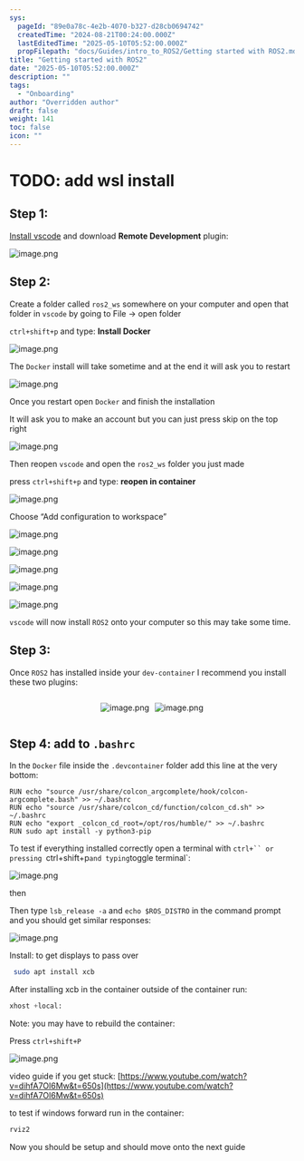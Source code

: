 ```yaml
---
sys:
  pageId: "89e0a78c-4e2b-4070-b327-d28cb0694742"
  createdTime: "2024-08-21T00:24:00.000Z"
  lastEditedTime: "2025-05-10T05:52:00.000Z"
  propFilepath: "docs/Guides/intro_to_ROS2/Getting started with ROS2.md"
title: "Getting started with ROS2"
date: "2025-05-10T05:52:00.000Z"
description: ""
tags:
  - "Onboarding"
author: "Overridden author"
draft: false
weight: 141
toc: false
icon: ""
---
```


# TODO: add wsl install

## Step 1:

[Install vscode](https://code.visualstudio.com/download) and download **Remote Development** plugin:

![image.png](https://prod-files-secure.s3.us-west-2.amazonaws.com/d518164a-d88e-44d1-a4ee-3adb3bd8bce0/efb52993-1881-4a40-b95e-6f020334f022/image.png?X-Amz-Algorithm=AWS4-HMAC-SHA256&X-Amz-Content-Sha256=UNSIGNED-PAYLOAD&X-Amz-Credential=ASIAZI2LB466VACS5EWX%2F20250719%2Fus-west-2%2Fs3%2Faws4_request&X-Amz-Date=20250719T090921Z&X-Amz-Expires=3600&X-Amz-Security-Token=IQoJb3JpZ2luX2VjEIX%2F%2F%2F%2F%2F%2F%2F%2F%2F%2FwEaCXVzLXdlc3QtMiJHMEUCIQDG1sk5%2FSk4oW%2F8vxon0JoNszYHg3CEhbTWU%2BIRxffTlQIgM3ijRbz1wVpKKa%2BUb52NGff3OHWU%2Bq%2FgTUmvppSmh%2BYqiAQInv%2F%2F%2F%2F%2F%2F%2F%2F%2F%2FARAAGgw2Mzc0MjMxODM4MDUiDJJLahaCtjQ2EM%2BnZSrcA%2BmDtQCOnVA1ngauSF5oWcKKAGMXwJ4VxXVwyVSdH%2Fr6elYZoYkaDCMibM2aHCBWqvJkPO8RvZhRTdb1xhMxu2vFC0orKRtfdvKzAk4wJoazi8lMb2%2BIWcukYPFbgwLtafzYC1g%2FrR%2F7oOLnnrRuUMYtroxp5XUWFcIFnwdeY6orq7oVB3j3pUq4iiKDRhcwHzGSRwEHtqW4TkJgNh%2FMUTCkPlMWUpTsanAtVLnt%2BzGmMho3RVNnwxYvxtPwyHI5vI1hITs9UJ053JOTzQfK2mBOJeInFQkKofgnSf%2BG8vvxF1xLxdG3HkOrDqPSR0hQV2avdfin1SnVUQw4zd2levD39Sky6wIN4mxY698FhHAFGYSrsqKbzPweEnPjFJTlZulBD4ixGvF2g3QMb5gf5sXCDOEV6juagafelG2h53m3lE1eP3CXUo%2B0fdRIOTg%2BfWOCEU16xvuYxJNUYj2ftcoVC58abZaAoFBcc%2BuUmuBdNbzcm8cZNiwpwp2kO%2BMfO75mN6kLk67w4BeLaKO0DfWnXQRpApndInYsq9jbxP49sTE6dvCxmmm4w6oCz%2FxLRuah3UdTXQUQvejqhV8mB1cj6aOTJbuqSXPBbnHS9gsGLnjypOocMt5%2FfmsJMMbF7MMGOqUBDZfPbMQQPVyZMxhv%2B9PSJcLCHd5lwjavlUXOYxpe6PYm10N%2F%2FxQwziRLzytTMi4hNYJfQGmKeub%2BeyhBhntxWSBsG93NmL2sfB0q4eThJq22W3SgNdrHEt2hhZZvsCz071G5nWZ6W00jpr5WqU3UcHo97W3H1gsaAxhS30RrSHp1z9d6BCBwOq7WR0bCB1pvPnh1YF%2FNWLMzOi%2FU0u%2F7a5%2B0Rvtr&X-Amz-Signature=0176e1a92a89c7e25823cd0a4646100b65a55a56a5219309db2fc18ba64ec394&X-Amz-SignedHeaders=host&x-amz-checksum-mode=ENABLED&x-id=GetObject)

## Step 2:

Create a folder called `ros2_ws` somewhere on your computer and open that folder in `vscode` by going to File → open folder 

`ctrl+shift+p` and type: **Install Docker**

![image.png](https://prod-files-secure.s3.us-west-2.amazonaws.com/d518164a-d88e-44d1-a4ee-3adb3bd8bce0/2269dc0e-1cd5-47ff-bceb-c04ad9b2eab0/image.png?X-Amz-Algorithm=AWS4-HMAC-SHA256&X-Amz-Content-Sha256=UNSIGNED-PAYLOAD&X-Amz-Credential=ASIAZI2LB466VACS5EWX%2F20250719%2Fus-west-2%2Fs3%2Faws4_request&X-Amz-Date=20250719T090921Z&X-Amz-Expires=3600&X-Amz-Security-Token=IQoJb3JpZ2luX2VjEIX%2F%2F%2F%2F%2F%2F%2F%2F%2F%2FwEaCXVzLXdlc3QtMiJHMEUCIQDG1sk5%2FSk4oW%2F8vxon0JoNszYHg3CEhbTWU%2BIRxffTlQIgM3ijRbz1wVpKKa%2BUb52NGff3OHWU%2Bq%2FgTUmvppSmh%2BYqiAQInv%2F%2F%2F%2F%2F%2F%2F%2F%2F%2FARAAGgw2Mzc0MjMxODM4MDUiDJJLahaCtjQ2EM%2BnZSrcA%2BmDtQCOnVA1ngauSF5oWcKKAGMXwJ4VxXVwyVSdH%2Fr6elYZoYkaDCMibM2aHCBWqvJkPO8RvZhRTdb1xhMxu2vFC0orKRtfdvKzAk4wJoazi8lMb2%2BIWcukYPFbgwLtafzYC1g%2FrR%2F7oOLnnrRuUMYtroxp5XUWFcIFnwdeY6orq7oVB3j3pUq4iiKDRhcwHzGSRwEHtqW4TkJgNh%2FMUTCkPlMWUpTsanAtVLnt%2BzGmMho3RVNnwxYvxtPwyHI5vI1hITs9UJ053JOTzQfK2mBOJeInFQkKofgnSf%2BG8vvxF1xLxdG3HkOrDqPSR0hQV2avdfin1SnVUQw4zd2levD39Sky6wIN4mxY698FhHAFGYSrsqKbzPweEnPjFJTlZulBD4ixGvF2g3QMb5gf5sXCDOEV6juagafelG2h53m3lE1eP3CXUo%2B0fdRIOTg%2BfWOCEU16xvuYxJNUYj2ftcoVC58abZaAoFBcc%2BuUmuBdNbzcm8cZNiwpwp2kO%2BMfO75mN6kLk67w4BeLaKO0DfWnXQRpApndInYsq9jbxP49sTE6dvCxmmm4w6oCz%2FxLRuah3UdTXQUQvejqhV8mB1cj6aOTJbuqSXPBbnHS9gsGLnjypOocMt5%2FfmsJMMbF7MMGOqUBDZfPbMQQPVyZMxhv%2B9PSJcLCHd5lwjavlUXOYxpe6PYm10N%2F%2FxQwziRLzytTMi4hNYJfQGmKeub%2BeyhBhntxWSBsG93NmL2sfB0q4eThJq22W3SgNdrHEt2hhZZvsCz071G5nWZ6W00jpr5WqU3UcHo97W3H1gsaAxhS30RrSHp1z9d6BCBwOq7WR0bCB1pvPnh1YF%2FNWLMzOi%2FU0u%2F7a5%2B0Rvtr&X-Amz-Signature=652dc440eb37199e6e6c82348df355e5f008853994488f94b8c13ceeeb8e0a44&X-Amz-SignedHeaders=host&x-amz-checksum-mode=ENABLED&x-id=GetObject)

The `Docker` install will take sometime and at the end it will ask you to restart

![image.png](https://prod-files-secure.s3.us-west-2.amazonaws.com/d518164a-d88e-44d1-a4ee-3adb3bd8bce0/ed233f78-be33-4b1f-b89c-9c346c0e961e/image.png?X-Amz-Algorithm=AWS4-HMAC-SHA256&X-Amz-Content-Sha256=UNSIGNED-PAYLOAD&X-Amz-Credential=ASIAZI2LB466VACS5EWX%2F20250719%2Fus-west-2%2Fs3%2Faws4_request&X-Amz-Date=20250719T090921Z&X-Amz-Expires=3600&X-Amz-Security-Token=IQoJb3JpZ2luX2VjEIX%2F%2F%2F%2F%2F%2F%2F%2F%2F%2FwEaCXVzLXdlc3QtMiJHMEUCIQDG1sk5%2FSk4oW%2F8vxon0JoNszYHg3CEhbTWU%2BIRxffTlQIgM3ijRbz1wVpKKa%2BUb52NGff3OHWU%2Bq%2FgTUmvppSmh%2BYqiAQInv%2F%2F%2F%2F%2F%2F%2F%2F%2F%2FARAAGgw2Mzc0MjMxODM4MDUiDJJLahaCtjQ2EM%2BnZSrcA%2BmDtQCOnVA1ngauSF5oWcKKAGMXwJ4VxXVwyVSdH%2Fr6elYZoYkaDCMibM2aHCBWqvJkPO8RvZhRTdb1xhMxu2vFC0orKRtfdvKzAk4wJoazi8lMb2%2BIWcukYPFbgwLtafzYC1g%2FrR%2F7oOLnnrRuUMYtroxp5XUWFcIFnwdeY6orq7oVB3j3pUq4iiKDRhcwHzGSRwEHtqW4TkJgNh%2FMUTCkPlMWUpTsanAtVLnt%2BzGmMho3RVNnwxYvxtPwyHI5vI1hITs9UJ053JOTzQfK2mBOJeInFQkKofgnSf%2BG8vvxF1xLxdG3HkOrDqPSR0hQV2avdfin1SnVUQw4zd2levD39Sky6wIN4mxY698FhHAFGYSrsqKbzPweEnPjFJTlZulBD4ixGvF2g3QMb5gf5sXCDOEV6juagafelG2h53m3lE1eP3CXUo%2B0fdRIOTg%2BfWOCEU16xvuYxJNUYj2ftcoVC58abZaAoFBcc%2BuUmuBdNbzcm8cZNiwpwp2kO%2BMfO75mN6kLk67w4BeLaKO0DfWnXQRpApndInYsq9jbxP49sTE6dvCxmmm4w6oCz%2FxLRuah3UdTXQUQvejqhV8mB1cj6aOTJbuqSXPBbnHS9gsGLnjypOocMt5%2FfmsJMMbF7MMGOqUBDZfPbMQQPVyZMxhv%2B9PSJcLCHd5lwjavlUXOYxpe6PYm10N%2F%2FxQwziRLzytTMi4hNYJfQGmKeub%2BeyhBhntxWSBsG93NmL2sfB0q4eThJq22W3SgNdrHEt2hhZZvsCz071G5nWZ6W00jpr5WqU3UcHo97W3H1gsaAxhS30RrSHp1z9d6BCBwOq7WR0bCB1pvPnh1YF%2FNWLMzOi%2FU0u%2F7a5%2B0Rvtr&X-Amz-Signature=68ed9895f4d4fe722d8251aecb3d7e62d56f2e4b35ec1bbef0ef59f04f773570&X-Amz-SignedHeaders=host&x-amz-checksum-mode=ENABLED&x-id=GetObject)

Once you restart open `Docker` and finish the installation

It will ask you to make an account but you can just press skip on the top right

![image.png](https://prod-files-secure.s3.us-west-2.amazonaws.com/d518164a-d88e-44d1-a4ee-3adb3bd8bce0/21010ad9-1659-4fd9-9f59-9932a09b2a3d/image.png?X-Amz-Algorithm=AWS4-HMAC-SHA256&X-Amz-Content-Sha256=UNSIGNED-PAYLOAD&X-Amz-Credential=ASIAZI2LB466VACS5EWX%2F20250719%2Fus-west-2%2Fs3%2Faws4_request&X-Amz-Date=20250719T090921Z&X-Amz-Expires=3600&X-Amz-Security-Token=IQoJb3JpZ2luX2VjEIX%2F%2F%2F%2F%2F%2F%2F%2F%2F%2FwEaCXVzLXdlc3QtMiJHMEUCIQDG1sk5%2FSk4oW%2F8vxon0JoNszYHg3CEhbTWU%2BIRxffTlQIgM3ijRbz1wVpKKa%2BUb52NGff3OHWU%2Bq%2FgTUmvppSmh%2BYqiAQInv%2F%2F%2F%2F%2F%2F%2F%2F%2F%2FARAAGgw2Mzc0MjMxODM4MDUiDJJLahaCtjQ2EM%2BnZSrcA%2BmDtQCOnVA1ngauSF5oWcKKAGMXwJ4VxXVwyVSdH%2Fr6elYZoYkaDCMibM2aHCBWqvJkPO8RvZhRTdb1xhMxu2vFC0orKRtfdvKzAk4wJoazi8lMb2%2BIWcukYPFbgwLtafzYC1g%2FrR%2F7oOLnnrRuUMYtroxp5XUWFcIFnwdeY6orq7oVB3j3pUq4iiKDRhcwHzGSRwEHtqW4TkJgNh%2FMUTCkPlMWUpTsanAtVLnt%2BzGmMho3RVNnwxYvxtPwyHI5vI1hITs9UJ053JOTzQfK2mBOJeInFQkKofgnSf%2BG8vvxF1xLxdG3HkOrDqPSR0hQV2avdfin1SnVUQw4zd2levD39Sky6wIN4mxY698FhHAFGYSrsqKbzPweEnPjFJTlZulBD4ixGvF2g3QMb5gf5sXCDOEV6juagafelG2h53m3lE1eP3CXUo%2B0fdRIOTg%2BfWOCEU16xvuYxJNUYj2ftcoVC58abZaAoFBcc%2BuUmuBdNbzcm8cZNiwpwp2kO%2BMfO75mN6kLk67w4BeLaKO0DfWnXQRpApndInYsq9jbxP49sTE6dvCxmmm4w6oCz%2FxLRuah3UdTXQUQvejqhV8mB1cj6aOTJbuqSXPBbnHS9gsGLnjypOocMt5%2FfmsJMMbF7MMGOqUBDZfPbMQQPVyZMxhv%2B9PSJcLCHd5lwjavlUXOYxpe6PYm10N%2F%2FxQwziRLzytTMi4hNYJfQGmKeub%2BeyhBhntxWSBsG93NmL2sfB0q4eThJq22W3SgNdrHEt2hhZZvsCz071G5nWZ6W00jpr5WqU3UcHo97W3H1gsaAxhS30RrSHp1z9d6BCBwOq7WR0bCB1pvPnh1YF%2FNWLMzOi%2FU0u%2F7a5%2B0Rvtr&X-Amz-Signature=57a2ece1720ca322f3042fea7ca1e529365db85d7c80ee7e0cb4f7b7d20aadf0&X-Amz-SignedHeaders=host&x-amz-checksum-mode=ENABLED&x-id=GetObject)

Then reopen `vscode` and open the `ros2_ws` folder you just made

press `ctrl+shift+p` and type: **reopen in container**

![image.png](https://prod-files-secure.s3.us-west-2.amazonaws.com/d518164a-d88e-44d1-a4ee-3adb3bd8bce0/4e93b8c2-41ad-488c-8095-c74205196118/image.png?X-Amz-Algorithm=AWS4-HMAC-SHA256&X-Amz-Content-Sha256=UNSIGNED-PAYLOAD&X-Amz-Credential=ASIAZI2LB466VACS5EWX%2F20250719%2Fus-west-2%2Fs3%2Faws4_request&X-Amz-Date=20250719T090921Z&X-Amz-Expires=3600&X-Amz-Security-Token=IQoJb3JpZ2luX2VjEIX%2F%2F%2F%2F%2F%2F%2F%2F%2F%2FwEaCXVzLXdlc3QtMiJHMEUCIQDG1sk5%2FSk4oW%2F8vxon0JoNszYHg3CEhbTWU%2BIRxffTlQIgM3ijRbz1wVpKKa%2BUb52NGff3OHWU%2Bq%2FgTUmvppSmh%2BYqiAQInv%2F%2F%2F%2F%2F%2F%2F%2F%2F%2FARAAGgw2Mzc0MjMxODM4MDUiDJJLahaCtjQ2EM%2BnZSrcA%2BmDtQCOnVA1ngauSF5oWcKKAGMXwJ4VxXVwyVSdH%2Fr6elYZoYkaDCMibM2aHCBWqvJkPO8RvZhRTdb1xhMxu2vFC0orKRtfdvKzAk4wJoazi8lMb2%2BIWcukYPFbgwLtafzYC1g%2FrR%2F7oOLnnrRuUMYtroxp5XUWFcIFnwdeY6orq7oVB3j3pUq4iiKDRhcwHzGSRwEHtqW4TkJgNh%2FMUTCkPlMWUpTsanAtVLnt%2BzGmMho3RVNnwxYvxtPwyHI5vI1hITs9UJ053JOTzQfK2mBOJeInFQkKofgnSf%2BG8vvxF1xLxdG3HkOrDqPSR0hQV2avdfin1SnVUQw4zd2levD39Sky6wIN4mxY698FhHAFGYSrsqKbzPweEnPjFJTlZulBD4ixGvF2g3QMb5gf5sXCDOEV6juagafelG2h53m3lE1eP3CXUo%2B0fdRIOTg%2BfWOCEU16xvuYxJNUYj2ftcoVC58abZaAoFBcc%2BuUmuBdNbzcm8cZNiwpwp2kO%2BMfO75mN6kLk67w4BeLaKO0DfWnXQRpApndInYsq9jbxP49sTE6dvCxmmm4w6oCz%2FxLRuah3UdTXQUQvejqhV8mB1cj6aOTJbuqSXPBbnHS9gsGLnjypOocMt5%2FfmsJMMbF7MMGOqUBDZfPbMQQPVyZMxhv%2B9PSJcLCHd5lwjavlUXOYxpe6PYm10N%2F%2FxQwziRLzytTMi4hNYJfQGmKeub%2BeyhBhntxWSBsG93NmL2sfB0q4eThJq22W3SgNdrHEt2hhZZvsCz071G5nWZ6W00jpr5WqU3UcHo97W3H1gsaAxhS30RrSHp1z9d6BCBwOq7WR0bCB1pvPnh1YF%2FNWLMzOi%2FU0u%2F7a5%2B0Rvtr&X-Amz-Signature=cf004cc8a0261bc59882778ff57f22bf348f787593a758c9a4fcd9fd6eb90b72&X-Amz-SignedHeaders=host&x-amz-checksum-mode=ENABLED&x-id=GetObject)

Choose “Add configuration to workspace”

![image.png](https://prod-files-secure.s3.us-west-2.amazonaws.com/d518164a-d88e-44d1-a4ee-3adb3bd8bce0/9560b282-5060-4989-ba37-97e7b2c22476/image.png?X-Amz-Algorithm=AWS4-HMAC-SHA256&X-Amz-Content-Sha256=UNSIGNED-PAYLOAD&X-Amz-Credential=ASIAZI2LB466VACS5EWX%2F20250719%2Fus-west-2%2Fs3%2Faws4_request&X-Amz-Date=20250719T090921Z&X-Amz-Expires=3600&X-Amz-Security-Token=IQoJb3JpZ2luX2VjEIX%2F%2F%2F%2F%2F%2F%2F%2F%2F%2FwEaCXVzLXdlc3QtMiJHMEUCIQDG1sk5%2FSk4oW%2F8vxon0JoNszYHg3CEhbTWU%2BIRxffTlQIgM3ijRbz1wVpKKa%2BUb52NGff3OHWU%2Bq%2FgTUmvppSmh%2BYqiAQInv%2F%2F%2F%2F%2F%2F%2F%2F%2F%2FARAAGgw2Mzc0MjMxODM4MDUiDJJLahaCtjQ2EM%2BnZSrcA%2BmDtQCOnVA1ngauSF5oWcKKAGMXwJ4VxXVwyVSdH%2Fr6elYZoYkaDCMibM2aHCBWqvJkPO8RvZhRTdb1xhMxu2vFC0orKRtfdvKzAk4wJoazi8lMb2%2BIWcukYPFbgwLtafzYC1g%2FrR%2F7oOLnnrRuUMYtroxp5XUWFcIFnwdeY6orq7oVB3j3pUq4iiKDRhcwHzGSRwEHtqW4TkJgNh%2FMUTCkPlMWUpTsanAtVLnt%2BzGmMho3RVNnwxYvxtPwyHI5vI1hITs9UJ053JOTzQfK2mBOJeInFQkKofgnSf%2BG8vvxF1xLxdG3HkOrDqPSR0hQV2avdfin1SnVUQw4zd2levD39Sky6wIN4mxY698FhHAFGYSrsqKbzPweEnPjFJTlZulBD4ixGvF2g3QMb5gf5sXCDOEV6juagafelG2h53m3lE1eP3CXUo%2B0fdRIOTg%2BfWOCEU16xvuYxJNUYj2ftcoVC58abZaAoFBcc%2BuUmuBdNbzcm8cZNiwpwp2kO%2BMfO75mN6kLk67w4BeLaKO0DfWnXQRpApndInYsq9jbxP49sTE6dvCxmmm4w6oCz%2FxLRuah3UdTXQUQvejqhV8mB1cj6aOTJbuqSXPBbnHS9gsGLnjypOocMt5%2FfmsJMMbF7MMGOqUBDZfPbMQQPVyZMxhv%2B9PSJcLCHd5lwjavlUXOYxpe6PYm10N%2F%2FxQwziRLzytTMi4hNYJfQGmKeub%2BeyhBhntxWSBsG93NmL2sfB0q4eThJq22W3SgNdrHEt2hhZZvsCz071G5nWZ6W00jpr5WqU3UcHo97W3H1gsaAxhS30RrSHp1z9d6BCBwOq7WR0bCB1pvPnh1YF%2FNWLMzOi%2FU0u%2F7a5%2B0Rvtr&X-Amz-Signature=c15bef94e102abf9f27262f7a145b645bde44813045eeca4f131497f199a7122&X-Amz-SignedHeaders=host&x-amz-checksum-mode=ENABLED&x-id=GetObject)

![image.png](https://prod-files-secure.s3.us-west-2.amazonaws.com/d518164a-d88e-44d1-a4ee-3adb3bd8bce0/2ee63f81-886b-48e8-a553-dc6e5eac99e4/image.png?X-Amz-Algorithm=AWS4-HMAC-SHA256&X-Amz-Content-Sha256=UNSIGNED-PAYLOAD&X-Amz-Credential=ASIAZI2LB466VACS5EWX%2F20250719%2Fus-west-2%2Fs3%2Faws4_request&X-Amz-Date=20250719T090921Z&X-Amz-Expires=3600&X-Amz-Security-Token=IQoJb3JpZ2luX2VjEIX%2F%2F%2F%2F%2F%2F%2F%2F%2F%2FwEaCXVzLXdlc3QtMiJHMEUCIQDG1sk5%2FSk4oW%2F8vxon0JoNszYHg3CEhbTWU%2BIRxffTlQIgM3ijRbz1wVpKKa%2BUb52NGff3OHWU%2Bq%2FgTUmvppSmh%2BYqiAQInv%2F%2F%2F%2F%2F%2F%2F%2F%2F%2FARAAGgw2Mzc0MjMxODM4MDUiDJJLahaCtjQ2EM%2BnZSrcA%2BmDtQCOnVA1ngauSF5oWcKKAGMXwJ4VxXVwyVSdH%2Fr6elYZoYkaDCMibM2aHCBWqvJkPO8RvZhRTdb1xhMxu2vFC0orKRtfdvKzAk4wJoazi8lMb2%2BIWcukYPFbgwLtafzYC1g%2FrR%2F7oOLnnrRuUMYtroxp5XUWFcIFnwdeY6orq7oVB3j3pUq4iiKDRhcwHzGSRwEHtqW4TkJgNh%2FMUTCkPlMWUpTsanAtVLnt%2BzGmMho3RVNnwxYvxtPwyHI5vI1hITs9UJ053JOTzQfK2mBOJeInFQkKofgnSf%2BG8vvxF1xLxdG3HkOrDqPSR0hQV2avdfin1SnVUQw4zd2levD39Sky6wIN4mxY698FhHAFGYSrsqKbzPweEnPjFJTlZulBD4ixGvF2g3QMb5gf5sXCDOEV6juagafelG2h53m3lE1eP3CXUo%2B0fdRIOTg%2BfWOCEU16xvuYxJNUYj2ftcoVC58abZaAoFBcc%2BuUmuBdNbzcm8cZNiwpwp2kO%2BMfO75mN6kLk67w4BeLaKO0DfWnXQRpApndInYsq9jbxP49sTE6dvCxmmm4w6oCz%2FxLRuah3UdTXQUQvejqhV8mB1cj6aOTJbuqSXPBbnHS9gsGLnjypOocMt5%2FfmsJMMbF7MMGOqUBDZfPbMQQPVyZMxhv%2B9PSJcLCHd5lwjavlUXOYxpe6PYm10N%2F%2FxQwziRLzytTMi4hNYJfQGmKeub%2BeyhBhntxWSBsG93NmL2sfB0q4eThJq22W3SgNdrHEt2hhZZvsCz071G5nWZ6W00jpr5WqU3UcHo97W3H1gsaAxhS30RrSHp1z9d6BCBwOq7WR0bCB1pvPnh1YF%2FNWLMzOi%2FU0u%2F7a5%2B0Rvtr&X-Amz-Signature=fa9035289129d247801e2b11612309bc47bbb831b8a694789639b85ccc620418&X-Amz-SignedHeaders=host&x-amz-checksum-mode=ENABLED&x-id=GetObject)

![image.png](https://prod-files-secure.s3.us-west-2.amazonaws.com/d518164a-d88e-44d1-a4ee-3adb3bd8bce0/ae1580b2-b048-407e-aed9-b584224a7a04/image.png?X-Amz-Algorithm=AWS4-HMAC-SHA256&X-Amz-Content-Sha256=UNSIGNED-PAYLOAD&X-Amz-Credential=ASIAZI2LB466VACS5EWX%2F20250719%2Fus-west-2%2Fs3%2Faws4_request&X-Amz-Date=20250719T090921Z&X-Amz-Expires=3600&X-Amz-Security-Token=IQoJb3JpZ2luX2VjEIX%2F%2F%2F%2F%2F%2F%2F%2F%2F%2FwEaCXVzLXdlc3QtMiJHMEUCIQDG1sk5%2FSk4oW%2F8vxon0JoNszYHg3CEhbTWU%2BIRxffTlQIgM3ijRbz1wVpKKa%2BUb52NGff3OHWU%2Bq%2FgTUmvppSmh%2BYqiAQInv%2F%2F%2F%2F%2F%2F%2F%2F%2F%2FARAAGgw2Mzc0MjMxODM4MDUiDJJLahaCtjQ2EM%2BnZSrcA%2BmDtQCOnVA1ngauSF5oWcKKAGMXwJ4VxXVwyVSdH%2Fr6elYZoYkaDCMibM2aHCBWqvJkPO8RvZhRTdb1xhMxu2vFC0orKRtfdvKzAk4wJoazi8lMb2%2BIWcukYPFbgwLtafzYC1g%2FrR%2F7oOLnnrRuUMYtroxp5XUWFcIFnwdeY6orq7oVB3j3pUq4iiKDRhcwHzGSRwEHtqW4TkJgNh%2FMUTCkPlMWUpTsanAtVLnt%2BzGmMho3RVNnwxYvxtPwyHI5vI1hITs9UJ053JOTzQfK2mBOJeInFQkKofgnSf%2BG8vvxF1xLxdG3HkOrDqPSR0hQV2avdfin1SnVUQw4zd2levD39Sky6wIN4mxY698FhHAFGYSrsqKbzPweEnPjFJTlZulBD4ixGvF2g3QMb5gf5sXCDOEV6juagafelG2h53m3lE1eP3CXUo%2B0fdRIOTg%2BfWOCEU16xvuYxJNUYj2ftcoVC58abZaAoFBcc%2BuUmuBdNbzcm8cZNiwpwp2kO%2BMfO75mN6kLk67w4BeLaKO0DfWnXQRpApndInYsq9jbxP49sTE6dvCxmmm4w6oCz%2FxLRuah3UdTXQUQvejqhV8mB1cj6aOTJbuqSXPBbnHS9gsGLnjypOocMt5%2FfmsJMMbF7MMGOqUBDZfPbMQQPVyZMxhv%2B9PSJcLCHd5lwjavlUXOYxpe6PYm10N%2F%2FxQwziRLzytTMi4hNYJfQGmKeub%2BeyhBhntxWSBsG93NmL2sfB0q4eThJq22W3SgNdrHEt2hhZZvsCz071G5nWZ6W00jpr5WqU3UcHo97W3H1gsaAxhS30RrSHp1z9d6BCBwOq7WR0bCB1pvPnh1YF%2FNWLMzOi%2FU0u%2F7a5%2B0Rvtr&X-Amz-Signature=557e266724ec610229b4c1c5c310ada34b686c6cc4faa54b8fcb5d8291ce117c&X-Amz-SignedHeaders=host&x-amz-checksum-mode=ENABLED&x-id=GetObject)

![image.png](https://prod-files-secure.s3.us-west-2.amazonaws.com/d518164a-d88e-44d1-a4ee-3adb3bd8bce0/53255b28-f75e-430f-b9e3-c0ac8577e42b/image.png?X-Amz-Algorithm=AWS4-HMAC-SHA256&X-Amz-Content-Sha256=UNSIGNED-PAYLOAD&X-Amz-Credential=ASIAZI2LB466VACS5EWX%2F20250719%2Fus-west-2%2Fs3%2Faws4_request&X-Amz-Date=20250719T090921Z&X-Amz-Expires=3600&X-Amz-Security-Token=IQoJb3JpZ2luX2VjEIX%2F%2F%2F%2F%2F%2F%2F%2F%2F%2FwEaCXVzLXdlc3QtMiJHMEUCIQDG1sk5%2FSk4oW%2F8vxon0JoNszYHg3CEhbTWU%2BIRxffTlQIgM3ijRbz1wVpKKa%2BUb52NGff3OHWU%2Bq%2FgTUmvppSmh%2BYqiAQInv%2F%2F%2F%2F%2F%2F%2F%2F%2F%2FARAAGgw2Mzc0MjMxODM4MDUiDJJLahaCtjQ2EM%2BnZSrcA%2BmDtQCOnVA1ngauSF5oWcKKAGMXwJ4VxXVwyVSdH%2Fr6elYZoYkaDCMibM2aHCBWqvJkPO8RvZhRTdb1xhMxu2vFC0orKRtfdvKzAk4wJoazi8lMb2%2BIWcukYPFbgwLtafzYC1g%2FrR%2F7oOLnnrRuUMYtroxp5XUWFcIFnwdeY6orq7oVB3j3pUq4iiKDRhcwHzGSRwEHtqW4TkJgNh%2FMUTCkPlMWUpTsanAtVLnt%2BzGmMho3RVNnwxYvxtPwyHI5vI1hITs9UJ053JOTzQfK2mBOJeInFQkKofgnSf%2BG8vvxF1xLxdG3HkOrDqPSR0hQV2avdfin1SnVUQw4zd2levD39Sky6wIN4mxY698FhHAFGYSrsqKbzPweEnPjFJTlZulBD4ixGvF2g3QMb5gf5sXCDOEV6juagafelG2h53m3lE1eP3CXUo%2B0fdRIOTg%2BfWOCEU16xvuYxJNUYj2ftcoVC58abZaAoFBcc%2BuUmuBdNbzcm8cZNiwpwp2kO%2BMfO75mN6kLk67w4BeLaKO0DfWnXQRpApndInYsq9jbxP49sTE6dvCxmmm4w6oCz%2FxLRuah3UdTXQUQvejqhV8mB1cj6aOTJbuqSXPBbnHS9gsGLnjypOocMt5%2FfmsJMMbF7MMGOqUBDZfPbMQQPVyZMxhv%2B9PSJcLCHd5lwjavlUXOYxpe6PYm10N%2F%2FxQwziRLzytTMi4hNYJfQGmKeub%2BeyhBhntxWSBsG93NmL2sfB0q4eThJq22W3SgNdrHEt2hhZZvsCz071G5nWZ6W00jpr5WqU3UcHo97W3H1gsaAxhS30RrSHp1z9d6BCBwOq7WR0bCB1pvPnh1YF%2FNWLMzOi%2FU0u%2F7a5%2B0Rvtr&X-Amz-Signature=4c0105328d10fbc7a0c11758f0d778e15bec0f1bb58d8799b411ee4ae6dff4e2&X-Amz-SignedHeaders=host&x-amz-checksum-mode=ENABLED&x-id=GetObject)

![image.png](https://prod-files-secure.s3.us-west-2.amazonaws.com/d518164a-d88e-44d1-a4ee-3adb3bd8bce0/7c562767-5af9-4ffb-97d1-327bcdf4ee00/image.png?X-Amz-Algorithm=AWS4-HMAC-SHA256&X-Amz-Content-Sha256=UNSIGNED-PAYLOAD&X-Amz-Credential=ASIAZI2LB466VACS5EWX%2F20250719%2Fus-west-2%2Fs3%2Faws4_request&X-Amz-Date=20250719T090921Z&X-Amz-Expires=3600&X-Amz-Security-Token=IQoJb3JpZ2luX2VjEIX%2F%2F%2F%2F%2F%2F%2F%2F%2F%2FwEaCXVzLXdlc3QtMiJHMEUCIQDG1sk5%2FSk4oW%2F8vxon0JoNszYHg3CEhbTWU%2BIRxffTlQIgM3ijRbz1wVpKKa%2BUb52NGff3OHWU%2Bq%2FgTUmvppSmh%2BYqiAQInv%2F%2F%2F%2F%2F%2F%2F%2F%2F%2FARAAGgw2Mzc0MjMxODM4MDUiDJJLahaCtjQ2EM%2BnZSrcA%2BmDtQCOnVA1ngauSF5oWcKKAGMXwJ4VxXVwyVSdH%2Fr6elYZoYkaDCMibM2aHCBWqvJkPO8RvZhRTdb1xhMxu2vFC0orKRtfdvKzAk4wJoazi8lMb2%2BIWcukYPFbgwLtafzYC1g%2FrR%2F7oOLnnrRuUMYtroxp5XUWFcIFnwdeY6orq7oVB3j3pUq4iiKDRhcwHzGSRwEHtqW4TkJgNh%2FMUTCkPlMWUpTsanAtVLnt%2BzGmMho3RVNnwxYvxtPwyHI5vI1hITs9UJ053JOTzQfK2mBOJeInFQkKofgnSf%2BG8vvxF1xLxdG3HkOrDqPSR0hQV2avdfin1SnVUQw4zd2levD39Sky6wIN4mxY698FhHAFGYSrsqKbzPweEnPjFJTlZulBD4ixGvF2g3QMb5gf5sXCDOEV6juagafelG2h53m3lE1eP3CXUo%2B0fdRIOTg%2BfWOCEU16xvuYxJNUYj2ftcoVC58abZaAoFBcc%2BuUmuBdNbzcm8cZNiwpwp2kO%2BMfO75mN6kLk67w4BeLaKO0DfWnXQRpApndInYsq9jbxP49sTE6dvCxmmm4w6oCz%2FxLRuah3UdTXQUQvejqhV8mB1cj6aOTJbuqSXPBbnHS9gsGLnjypOocMt5%2FfmsJMMbF7MMGOqUBDZfPbMQQPVyZMxhv%2B9PSJcLCHd5lwjavlUXOYxpe6PYm10N%2F%2FxQwziRLzytTMi4hNYJfQGmKeub%2BeyhBhntxWSBsG93NmL2sfB0q4eThJq22W3SgNdrHEt2hhZZvsCz071G5nWZ6W00jpr5WqU3UcHo97W3H1gsaAxhS30RrSHp1z9d6BCBwOq7WR0bCB1pvPnh1YF%2FNWLMzOi%2FU0u%2F7a5%2B0Rvtr&X-Amz-Signature=49a70fa27efd5f1755a993e5c7bd77c8377d91c986a3ebf4322134e2ee3b3525&X-Amz-SignedHeaders=host&x-amz-checksum-mode=ENABLED&x-id=GetObject)

`vscode` will now install `ROS2` onto your computer so this may take some time.

## Step 3:

Once `ROS2` has installed inside your `dev-container` I recommend you install these two plugins:

<div style="display: flex;flex-direction: row; column-gap:10px; max-width: 630px;justify-content: center;">
<div>

![image.png](https://prod-files-secure.s3.us-west-2.amazonaws.com/d518164a-d88e-44d1-a4ee-3adb3bd8bce0/3fc3d550-5a54-4ba1-ba6b-faa01cdb7369/image.png?X-Amz-Algorithm=AWS4-HMAC-SHA256&X-Amz-Content-Sha256=UNSIGNED-PAYLOAD&X-Amz-Credential=ASIAZI2LB466X37WRHMS%2F20250719%2Fus-west-2%2Fs3%2Faws4_request&X-Amz-Date=20250719T090922Z&X-Amz-Expires=3600&X-Amz-Security-Token=IQoJb3JpZ2luX2VjEIX%2F%2F%2F%2F%2F%2F%2F%2F%2F%2FwEaCXVzLXdlc3QtMiJHMEUCIQCYzpMf1XC729r7kIoB3o2IH324wq%2BgsE31RVEHmly1AwIgVC9DslDj78ZqhkEVp%2B%2FNuUvNA18nRK5DhYVk7EFSF5cqiAQInv%2F%2F%2F%2F%2F%2F%2F%2F%2F%2FARAAGgw2Mzc0MjMxODM4MDUiDEPaNcR8K0%2Fx4ZeDNyrcA6zfn29%2BbSyXli1sqkJIT%2FQkKzUMQ8WTnMXJ9N%2BSIW%2BBAYxekog2Loz0W%2FCg45jbvSSdUIVXyrUkppP93lS68X%2FtGsuwKdiqj%2FwaHI9VefYpLvQShE%2FsIacgj1r2Oa2zpMOeFsq92lWUq8pl%2FxgL4iKpsxLRvTfIGEMBqgNnFPsA6fh6LdU%2FN3YdxwFH0rHkNRuC3PsC6o5XcOHsFnTUoV7dd6muoY%2B5Kj1NFkF9cV1VqCpyArHy6XJ46GRRTN7BRenLLd4icL7b4XDn2ZcmsaI1ZjTCLYrz9EBxzVsTpXpPnPe2Mh%2F98%2BnTIvxfm%2B3lW2QIDiTk%2BR7NHQDhvyaTChjGvAedYEQGSDSXjcz4jcRjdouiaXTlcLQW9dDlH5ZjkM8qm%2FCnDl8oMO0LLT2NNlmi6%2FFrKb9rH7KCQvUUqhK64Rqg7802kC%2BfR%2BfqR3Dbfl3A7BhprWmC31rtsIncYXuHtIgW2Mqea%2FBwyFhC5pzaFm%2FBI8kE8RbAJsy7ukzyzc4nj0OoUhT1Y2tSwgavtXidNsQriWrci8JirnMazix1Tb0UT%2BgniB%2F%2BXZ%2B8qllkhuML5bG03y7A%2BcfDM9RPH4NpVfX%2FmtxpliEpyLnbMZCZRYejNUluHMRH8vv2MLjF7MMGOqUBRaGEdVhzlQmoIFdcqxoerbMJEUfDRAkIylNJjV6iNLQwcVeP4wzG9gF4OfJ6vlJWYHbSoTpsqB560ezPh16%2BjnyiAQMzpB2WOBnfxf0JJQ%2FrZIf3%2FDYoZ4niG8tVklVyR%2Bo3Pd6NqElwTwI0hv5hPfyS2c68T7vXu8vSD0G8HeqYnLHGJqftgX7yqZv3kjQglI%2FIRMm5G3Ab9rYKfI0KiwVs7aOu&X-Amz-Signature=90668738c03572649489603eb4de91c7f089a1d56e52ccefc3218f98227a0166&X-Amz-SignedHeaders=host&x-amz-checksum-mode=ENABLED&x-id=GetObject)

</div>
<div>

![image.png](https://prod-files-secure.s3.us-west-2.amazonaws.com/d518164a-d88e-44d1-a4ee-3adb3bd8bce0/d994cc66-13c2-4093-a5a3-f84cf4601a82/image.png?X-Amz-Algorithm=AWS4-HMAC-SHA256&X-Amz-Content-Sha256=UNSIGNED-PAYLOAD&X-Amz-Credential=ASIAZI2LB4666TVDYJ32%2F20250719%2Fus-west-2%2Fs3%2Faws4_request&X-Amz-Date=20250719T090922Z&X-Amz-Expires=3600&X-Amz-Security-Token=IQoJb3JpZ2luX2VjEIX%2F%2F%2F%2F%2F%2F%2F%2F%2F%2FwEaCXVzLXdlc3QtMiJHMEUCIHAjiPmfaLyjAvp8DRxPWjgMhjMSgo0wc1cOhUih%2B0e1AiEA%2F6GvdbJJAxnrORZSW67gv9Ug1UjTjcfZQGUEByMTG54qiAQInv%2F%2F%2F%2F%2F%2F%2F%2F%2F%2FARAAGgw2Mzc0MjMxODM4MDUiDMlsZaUWhFLX1HWj6ircAzTGU2pJFSVvTdu5n8ZDQNrVUiCMcyWqMKqohaVc%2Fv6Dkvg1gz9bQk9TyDij2JbZM2sKz6eCrWOFb8d4M2od1KxqTtdbAhHCH03Lqev8Q%2FIi6o9eHYPqKFS7K8bObVoF1QCBRJRf4qyDeVa4UDSf5sJIVP3pebrYxOAsbDJOb55hxRw2tGOfh368B8QBy5txkxjFkXOh4nWSiBJKE89LQR0rCeQztlZZa9bM5FYGUkZpWgbcpq3M55ypmNa1Dbh7YJEDJbRr5DiMHTryR1QAa7W07cqD%2FGEkMdyKwY8wt3TqMjzowaHV9N%2BGr5%2BkNRxTwE%2FQtF7bhaXoeZ34pgzcfaSWtrZWITWeTdRZnTYBWqai0%2FzUSx80%2BVTu1jn6zp%2FiToHNAHx%2B7YnN3T5xkg%2Bw2QV4Z3BXGvuV%2Foy60Lyy52ahbfjIajV0uP1UR%2B3hIHX%2FYp1GexErWIF2vIt%2BzS7khWl2QJxT2U%2BExICI7G53YZz6mmnDfjj95P9zCJ0SaZy6thh6RpGmWz9n78UJqxMWVEkLqwF4hYTEqiFg%2Bd1xcuSNUCm2Ujk3bAoD3Zb8QJ%2FDFuJlLHDOhum2NCKkFBxHz%2B%2FzGa%2Bc%2BUTeDUMpVLMm%2BPxojDEmW557OwLeYXyYMOrF7MMGOqUBo65sWzIsowOyOq3VeYEtlpNwWjEMu7LFSt8WXZ0vKuAqO95JsW%2Bo7EJf95QLyVscJAUkapARDVL9IrFqXpZMooNsFoWqNpaRA%2B9xXqI2yifnwUZcboNUQ1JMGHdF0BTmLBbqvyRCwCvREphV72R%2BPziPu0CW0oz1utl3ioUKH9kO6WkZ5aZIduscvZc60StoJkgfTywiW0t86NIHdkkSz5vnw3vm&X-Amz-Signature=3a18c6db504ba1b6e407aa818c83fc48a7f614738764bc45f91d1d69d1183c1c&X-Amz-SignedHeaders=host&x-amz-checksum-mode=ENABLED&x-id=GetObject)

</div>
</div>

## Step 4: add to `.bashrc`

In the `Docker` file inside the `.devcontainer` folder add this line at the very bottom: 

```docker
RUN echo "source /usr/share/colcon_argcomplete/hook/colcon-argcomplete.bash" >> ~/.bashrc
RUN echo "source /usr/share/colcon_cd/function/colcon_cd.sh" >> ~/.bashrc
RUN echo "export _colcon_cd_root=/opt/ros/humble/" >> ~/.bashrc
RUN sudo apt install -y python3-pip 
```

To test if everything installed correctly open a terminal with `ctrl+`` or pressing `ctrl+shift+p` and typing `toggle terminal`:

![image.png](https://prod-files-secure.s3.us-west-2.amazonaws.com/d518164a-d88e-44d1-a4ee-3adb3bd8bce0/6a4943d8-b04e-4c02-9a58-775f3384d1a5/image.png?X-Amz-Algorithm=AWS4-HMAC-SHA256&X-Amz-Content-Sha256=UNSIGNED-PAYLOAD&X-Amz-Credential=ASIAZI2LB466VACS5EWX%2F20250719%2Fus-west-2%2Fs3%2Faws4_request&X-Amz-Date=20250719T090921Z&X-Amz-Expires=3600&X-Amz-Security-Token=IQoJb3JpZ2luX2VjEIX%2F%2F%2F%2F%2F%2F%2F%2F%2F%2FwEaCXVzLXdlc3QtMiJHMEUCIQDG1sk5%2FSk4oW%2F8vxon0JoNszYHg3CEhbTWU%2BIRxffTlQIgM3ijRbz1wVpKKa%2BUb52NGff3OHWU%2Bq%2FgTUmvppSmh%2BYqiAQInv%2F%2F%2F%2F%2F%2F%2F%2F%2F%2FARAAGgw2Mzc0MjMxODM4MDUiDJJLahaCtjQ2EM%2BnZSrcA%2BmDtQCOnVA1ngauSF5oWcKKAGMXwJ4VxXVwyVSdH%2Fr6elYZoYkaDCMibM2aHCBWqvJkPO8RvZhRTdb1xhMxu2vFC0orKRtfdvKzAk4wJoazi8lMb2%2BIWcukYPFbgwLtafzYC1g%2FrR%2F7oOLnnrRuUMYtroxp5XUWFcIFnwdeY6orq7oVB3j3pUq4iiKDRhcwHzGSRwEHtqW4TkJgNh%2FMUTCkPlMWUpTsanAtVLnt%2BzGmMho3RVNnwxYvxtPwyHI5vI1hITs9UJ053JOTzQfK2mBOJeInFQkKofgnSf%2BG8vvxF1xLxdG3HkOrDqPSR0hQV2avdfin1SnVUQw4zd2levD39Sky6wIN4mxY698FhHAFGYSrsqKbzPweEnPjFJTlZulBD4ixGvF2g3QMb5gf5sXCDOEV6juagafelG2h53m3lE1eP3CXUo%2B0fdRIOTg%2BfWOCEU16xvuYxJNUYj2ftcoVC58abZaAoFBcc%2BuUmuBdNbzcm8cZNiwpwp2kO%2BMfO75mN6kLk67w4BeLaKO0DfWnXQRpApndInYsq9jbxP49sTE6dvCxmmm4w6oCz%2FxLRuah3UdTXQUQvejqhV8mB1cj6aOTJbuqSXPBbnHS9gsGLnjypOocMt5%2FfmsJMMbF7MMGOqUBDZfPbMQQPVyZMxhv%2B9PSJcLCHd5lwjavlUXOYxpe6PYm10N%2F%2FxQwziRLzytTMi4hNYJfQGmKeub%2BeyhBhntxWSBsG93NmL2sfB0q4eThJq22W3SgNdrHEt2hhZZvsCz071G5nWZ6W00jpr5WqU3UcHo97W3H1gsaAxhS30RrSHp1z9d6BCBwOq7WR0bCB1pvPnh1YF%2FNWLMzOi%2FU0u%2F7a5%2B0Rvtr&X-Amz-Signature=d21b2cabc5376cb0b8b9ce78b53718cd5308abd8bc9bd2394d9ac2881fee5ac6&X-Amz-SignedHeaders=host&x-amz-checksum-mode=ENABLED&x-id=GetObject)

then 

Then type `lsb_release -a` and `echo $ROS_DISTRO` in the command prompt and you should get similar responses:

![image.png](https://prod-files-secure.s3.us-west-2.amazonaws.com/d518164a-d88e-44d1-a4ee-3adb3bd8bce0/3e635dec-a805-4e85-8b9e-d000e5b71a4e/image.png?X-Amz-Algorithm=AWS4-HMAC-SHA256&X-Amz-Content-Sha256=UNSIGNED-PAYLOAD&X-Amz-Credential=ASIAZI2LB466VACS5EWX%2F20250719%2Fus-west-2%2Fs3%2Faws4_request&X-Amz-Date=20250719T090921Z&X-Amz-Expires=3600&X-Amz-Security-Token=IQoJb3JpZ2luX2VjEIX%2F%2F%2F%2F%2F%2F%2F%2F%2F%2FwEaCXVzLXdlc3QtMiJHMEUCIQDG1sk5%2FSk4oW%2F8vxon0JoNszYHg3CEhbTWU%2BIRxffTlQIgM3ijRbz1wVpKKa%2BUb52NGff3OHWU%2Bq%2FgTUmvppSmh%2BYqiAQInv%2F%2F%2F%2F%2F%2F%2F%2F%2F%2FARAAGgw2Mzc0MjMxODM4MDUiDJJLahaCtjQ2EM%2BnZSrcA%2BmDtQCOnVA1ngauSF5oWcKKAGMXwJ4VxXVwyVSdH%2Fr6elYZoYkaDCMibM2aHCBWqvJkPO8RvZhRTdb1xhMxu2vFC0orKRtfdvKzAk4wJoazi8lMb2%2BIWcukYPFbgwLtafzYC1g%2FrR%2F7oOLnnrRuUMYtroxp5XUWFcIFnwdeY6orq7oVB3j3pUq4iiKDRhcwHzGSRwEHtqW4TkJgNh%2FMUTCkPlMWUpTsanAtVLnt%2BzGmMho3RVNnwxYvxtPwyHI5vI1hITs9UJ053JOTzQfK2mBOJeInFQkKofgnSf%2BG8vvxF1xLxdG3HkOrDqPSR0hQV2avdfin1SnVUQw4zd2levD39Sky6wIN4mxY698FhHAFGYSrsqKbzPweEnPjFJTlZulBD4ixGvF2g3QMb5gf5sXCDOEV6juagafelG2h53m3lE1eP3CXUo%2B0fdRIOTg%2BfWOCEU16xvuYxJNUYj2ftcoVC58abZaAoFBcc%2BuUmuBdNbzcm8cZNiwpwp2kO%2BMfO75mN6kLk67w4BeLaKO0DfWnXQRpApndInYsq9jbxP49sTE6dvCxmmm4w6oCz%2FxLRuah3UdTXQUQvejqhV8mB1cj6aOTJbuqSXPBbnHS9gsGLnjypOocMt5%2FfmsJMMbF7MMGOqUBDZfPbMQQPVyZMxhv%2B9PSJcLCHd5lwjavlUXOYxpe6PYm10N%2F%2FxQwziRLzytTMi4hNYJfQGmKeub%2BeyhBhntxWSBsG93NmL2sfB0q4eThJq22W3SgNdrHEt2hhZZvsCz071G5nWZ6W00jpr5WqU3UcHo97W3H1gsaAxhS30RrSHp1z9d6BCBwOq7WR0bCB1pvPnh1YF%2FNWLMzOi%2FU0u%2F7a5%2B0Rvtr&X-Amz-Signature=83773dd990ef30657ff52fe67622f1cc4348ae0f56461207e188afd7730b721e&X-Amz-SignedHeaders=host&x-amz-checksum-mode=ENABLED&x-id=GetObject)

Install:  to get displays to pass over

```bash
 sudo apt install xcb
```

After installing xcb in the container outside of the container run:

```python
xhost +local:
```

Note: you may have to rebuild the container:

Press `ctrl+shift+P`

![image.png](https://prod-files-secure.s3.us-west-2.amazonaws.com/d518164a-d88e-44d1-a4ee-3adb3bd8bce0/6c2be660-2618-4c38-9c26-53554f7a0b7b/image.png?X-Amz-Algorithm=AWS4-HMAC-SHA256&X-Amz-Content-Sha256=UNSIGNED-PAYLOAD&X-Amz-Credential=ASIAZI2LB466VACS5EWX%2F20250719%2Fus-west-2%2Fs3%2Faws4_request&X-Amz-Date=20250719T090921Z&X-Amz-Expires=3600&X-Amz-Security-Token=IQoJb3JpZ2luX2VjEIX%2F%2F%2F%2F%2F%2F%2F%2F%2F%2FwEaCXVzLXdlc3QtMiJHMEUCIQDG1sk5%2FSk4oW%2F8vxon0JoNszYHg3CEhbTWU%2BIRxffTlQIgM3ijRbz1wVpKKa%2BUb52NGff3OHWU%2Bq%2FgTUmvppSmh%2BYqiAQInv%2F%2F%2F%2F%2F%2F%2F%2F%2F%2FARAAGgw2Mzc0MjMxODM4MDUiDJJLahaCtjQ2EM%2BnZSrcA%2BmDtQCOnVA1ngauSF5oWcKKAGMXwJ4VxXVwyVSdH%2Fr6elYZoYkaDCMibM2aHCBWqvJkPO8RvZhRTdb1xhMxu2vFC0orKRtfdvKzAk4wJoazi8lMb2%2BIWcukYPFbgwLtafzYC1g%2FrR%2F7oOLnnrRuUMYtroxp5XUWFcIFnwdeY6orq7oVB3j3pUq4iiKDRhcwHzGSRwEHtqW4TkJgNh%2FMUTCkPlMWUpTsanAtVLnt%2BzGmMho3RVNnwxYvxtPwyHI5vI1hITs9UJ053JOTzQfK2mBOJeInFQkKofgnSf%2BG8vvxF1xLxdG3HkOrDqPSR0hQV2avdfin1SnVUQw4zd2levD39Sky6wIN4mxY698FhHAFGYSrsqKbzPweEnPjFJTlZulBD4ixGvF2g3QMb5gf5sXCDOEV6juagafelG2h53m3lE1eP3CXUo%2B0fdRIOTg%2BfWOCEU16xvuYxJNUYj2ftcoVC58abZaAoFBcc%2BuUmuBdNbzcm8cZNiwpwp2kO%2BMfO75mN6kLk67w4BeLaKO0DfWnXQRpApndInYsq9jbxP49sTE6dvCxmmm4w6oCz%2FxLRuah3UdTXQUQvejqhV8mB1cj6aOTJbuqSXPBbnHS9gsGLnjypOocMt5%2FfmsJMMbF7MMGOqUBDZfPbMQQPVyZMxhv%2B9PSJcLCHd5lwjavlUXOYxpe6PYm10N%2F%2FxQwziRLzytTMi4hNYJfQGmKeub%2BeyhBhntxWSBsG93NmL2sfB0q4eThJq22W3SgNdrHEt2hhZZvsCz071G5nWZ6W00jpr5WqU3UcHo97W3H1gsaAxhS30RrSHp1z9d6BCBwOq7WR0bCB1pvPnh1YF%2FNWLMzOi%2FU0u%2F7a5%2B0Rvtr&X-Amz-Signature=67fe3a03e3ac03502da156224055c5b8169beb35f6e152f56fc6adc7a69a1b71&X-Amz-SignedHeaders=host&x-amz-checksum-mode=ENABLED&x-id=GetObject)

video guide if you get stuck: [https://www.youtube.com/watch?v=dihfA7Ol6Mw&t=650s](https://www.youtube.com/watch?v=dihfA7Ol6Mw&t=650s)

to test if windows forward run in the container:

```bash
rviz2
```

Now you should be setup and should move onto the next guide 
